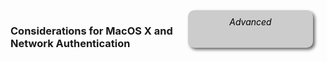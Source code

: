 <!-- TODO: Placeholder for Mac ---
layout: default
title: MacOS X Considerations
collection: networkconfig
permalink: networkconfig/mac/
--- -->


<div style="float:right; padding:10px; margin-right:20px; border-radius:10px; width:180px; height:40px; box-shadow:3px 3px 5px 0px; text-align:center; background-color:#CCC; color:#666666">
<div style="color:#000000">
<em>Advanced</em>
</div>
</div>


### Considerations for MacOS X and Network Authentication
